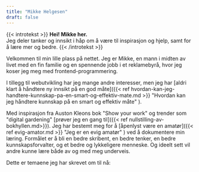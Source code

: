 ```yaml
---
title: "Mikke Helgesen"
draft: false
---
```

{{< introtekst >}}
<b>Hei! Mikke her.</b><br /> 
Jeg deler tanker og innsikt i håp om å være til inspirasjon og hjelp, samt for å lære mer og bedre.
{{< /introtekst >}}

Velkommen til min lille plass på nettet. Jeg er Mikke, en mann i midten av livet med en fin familie og en spennende jobb i et reklamebyrå, hvor jeg koser jeg meg med frontend-programmering.

I tillegg til webutvikling har jeg mange andre interesser, men jeg har [aldri klart å håndtere ny innsikt på en god måte]({{< ref hvordan-kan-jeg-handtere-kunnskap-pa-en-smart-og-effektiv-mate.md >}} "Hvordan kan jeg håndtere kunnskap på en smart og effektiv måte" ).

Med inspirasjon fra Auston Kleons bok "Show your work" og trender som "digital gardening" [prøver jeg en gang til]({{< ref nullstilling-av-bokhyllen.md>}}). Jeg har bestemt meg for å [åpenlyst være en amatør]({{< ref evig-amator.md >}} "Jeg er en evig amatør" ) ved å dokumentere min læring. Formålet er å bli en bedre skribent, en bedre tenker, en bedre kunnskapsforvalter, og et bedre og lykkeligere menneske. Og ideelt sett vil andre kunne lære både av og med meg underveis.

[comment]: <> (## **Viktig!**
I tråd med tankegangen bak "digital garden" er ikke mine skriverier å anse som ferdige tekster. De utvikles til stadighet ettersom jeg lærer mer, får ny innsikt eller blir korrigert. Jeg deler en prosess mer enn et sluttprodukt. Det er mer som en privat wikipedia, med en god blanding av fakta, antagelser, tanker og ideer, antagelig ispedd noen misforståelser, misoppfatninger og rene feil fra tid til annen. Korriger meg gjerne!)

Dette er temaene jeg har skrevet om til nå:
